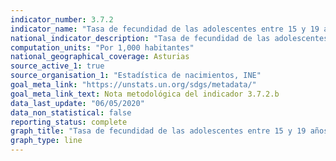 ```yaml
---
indicator_number: 3.7.2
indicator_name: "Tasa de fecundidad de las adolescentes entre 15 y 19 años por cada 1.000 mujeres de ese grupo de edad"
national_indicator_description: "Tasa de fecundidad de las adolescentes entre 15 y 19 años por cada 1.000 mujeres de ese grupo de edad"
computation_units: "Por 1,000 habitantes"
national_geographical_coverage: Asturias
source_active_1: true
source_organisation_1: "Estadística de nacimientos, INE"
goal_meta_link: "https://unstats.un.org/sdgs/metadata/"
goal_meta_link_text: Nota metodológica del indicador 3.7.2.b
data_last_update: "06/05/2020"
data_non_statistical: false
reporting_status: complete
graph_title: "Tasa de fecundidad de las adolescentes entre 15 y 19 años por cada 1.000 mujeres de ese grupo de edad"
graph_type: line
---
```

